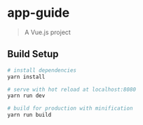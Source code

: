 # app-guide

> A Vue.js project

## Build Setup

``` bash
# install dependencies
yarn install

# serve with hot reload at localhost:8080
yarn run dev

# build for production with minification
yarn run build

```
